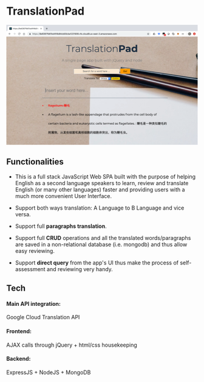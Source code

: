 # TranslationPad
![Test image](https://github.com/HarveyYifanLi/TranslationApp/blob/master/application.png)

## Functionalities
* This is a full stack JavaScript Web SPA built with the purpose of 
helping English as a second language speakers to learn, review and translate English
(or many other languages) faster and providing users with a much more convenient User Interface.

* Support both ways translation: A Language to B Language and vice versa.

* Support full __paragraphs translation__.

* Support full __CRUD__ operations and all the translated words/paragraphs are saved 
in a non-relational database (i.e. mongodb) and thus allow easy reviewing.

* Support __direct query__ from the app's UI thus make the process of self-assessment and
reviewing very handy.

## Tech

#### Main API integration: 
Google Cloud Translation API 
#### Frontend: 
AJAX calls through jQuery + html/css housekeeping
#### Backend: 
ExpressJS + NodeJS + MongoDB
